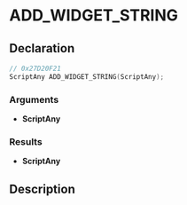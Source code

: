 # ADD_WIDGET_STRING

## Declaration
```cpp
// 0x27D20F21
ScriptAny ADD_WIDGET_STRING(ScriptAny);
```

### Arguments
- **ScriptAny**

### Results
- **ScriptAny**

## Description
